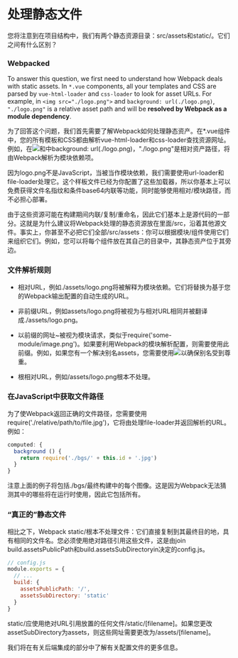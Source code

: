 # 处理静态文件

您将注意到在项目结构中，我们有两个静态资源目录：src/assets和static/。它们之间有什么区别？

### Webpacked

To answer this question, we first need to understand how Webpack deals with static assets. In `*.vue` components, all your templates and CSS are parsed by `vue-html-loader` and `css-loader` to look for asset URLs. For example, in `<img src="./logo.png">` and `background: url(./logo.png)`, `"./logo.png"` is a relative asset path and will be **resolved by Webpack as a module dependency**.

为了回答这个问题，我们首先需要了解Webpack如何处理静态资产。在*.vue组件中，您的所有模板和CSS都由解析vue-html-loader和css-loader查找资源网址。例如，在<img src="./logo.png">和中background: url(./logo.png)，"./logo.png"是相对资产路径，将由Webpack解析为模块依赖项。

因为logo.png不是JavaScript，当被当作模块依赖，我们需要使用url-loader和file-loader处理它。这个样板文件已经为你配置了这些加载器，所以你基本上可以免费获得文件名指纹和条件base64内联等功能，同时能够使用相对/模块路径，而不必担心部署。

由于这些资源可能在构建期间内联/复制/重命名，因此它们基本上是源代码的一部分。这就是为什么建议将Webpack处理的静态资源放在里面/src，沿着其他源文件。事实上，你甚至不必把它们全部/src/assets：你可以根据模块/组件使用它们来组织它们。例如，您可以将每个组件放在其自己的目录中，其静态资产位于其旁边。

### 文件解析规则

- 相对URL，例如./assets/logo.png将被解释为模块依赖。它们将替换为基于您的Webpack输出配置的自动生成的URL。

- 非前缀URL，例如assets/logo.png将被视为与相对URL相同并被翻译成./assets/logo.png。

- 以前缀的网址~被视为模块请求，类似于require('some-module/image.png')。如果要利用Webpack的模块解析配置，则需要使用此前缀。例如，如果您有一个解决别名assets，您需要使用<img src="~assets/logo.png">以确保别名受到尊重。

- 根相对URL，例如/assets/logo.png根本不处理。

### 在JavaScript中获取文件路径

为了使Webpack返回正确的文件路径，您需要使用require('./relative/path/to/file.jpg')，它将由处理file-loader并返回解析的URL。例如：

``` js
computed: {
  background () {
    return require('./bgs/' + this.id + '.jpg')
  }
}
```

注意上面的例子将包括./bgs/最终构建中的每个图像。这是因为Webpack无法猜测其中的哪些将在运行时使用，因此它包括所有。

### “真正的”静态文件

相比之下，Webpack static/根本不处理文件：它们直接复制到其最终目的地，具有相同的文件名。您必须使用绝对路径引用这些文件，这是由join build.assetsPublicPath和build.assetsSubDirectoryin决定的config.js。



``` js
// config.js
module.exports = {
  // ...
  build: {
    assetsPublicPath: '/',
    assetsSubDirectory: 'static'
  }
}
```
static/应使用绝对URL引用放置的任何文件/static/[filename]。如果您更改assetSubDirectory为assets，则这些网址需要更改为/assets/[filename]。

我们将在有关后端集成的部分中了解有关配置文件的更多信息。